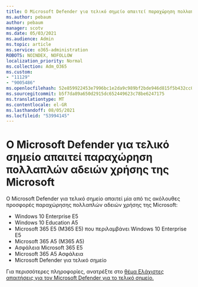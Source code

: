 ```yaml
---
title: Ο Microsoft Defender για τελικό σημείο απαιτεί παραχώρηση πολλαπλών αδειών χρήσης της Microsoft
ms.author: pebaum
author: pebaum
manager: scotv
ms.date: 05/03/2021
ms.audience: Admin
ms.topic: article
ms.service: o365-administration
ROBOTS: NOINDEX, NOFOLLOW
localization_priority: Normal
ms.collection: Adm_O365
ms.custom:
- "11129"
- "9005486"
ms.openlocfilehash: 52e859922453e7996bc1e2da9c989bf2bde946d815f5b432cc079d94feca4b9b
ms.sourcegitcommit: b5f7da89a650d2915dc652449623c78be6247175
ms.translationtype: MT
ms.contentlocale: el-GR
ms.lasthandoff: 08/05/2021
ms.locfileid: "53994145"
---
```

# <a name="microsoft-defender-for-endpoint-requires-microsoft-volume-licensing"></a>Ο Microsoft Defender για τελικό σημείο απαιτεί παραχώρηση πολλαπλών αδειών χρήσης της Microsoft

Ο Microsoft Defender για τελικό σημείο απαιτεί μία από τις ακόλουθες προσφορές παραχώρησης πολλαπλών αδειών χρήσης της Microsoft:

- Windows 10 Enterprise E5
- Windows 10 Education A5
- Microsoft 365 E5 (M365 E5) που περιλαμβάνει Windows 10 Enterprise E5
- Microsoft 365 A5 (M365 A5)
- Ασφάλεια Microsoft 365 E5
- Microsoft 365 A5 Ασφάλεια
- Microsoft Defender για τελικό σημείο

Για περισσότερες πληροφορίες, ανατρέξτε στο [θέμα Ελάχιστες απαιτήσεις για τον Microsoft Defender για το τελικό σημείο.](https://docs.microsoft.com/microsoft-365/security/defender-endpoint/minimum-requirements)